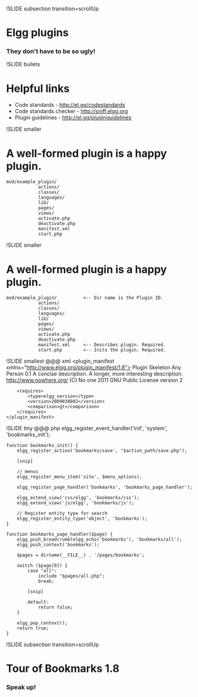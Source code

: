 !SLIDE subsection transition=scrollUp
# Elgg plugins
### They don't have to be so ugly!

!SLIDE bullets
# Helpful links
* Code standards - http://el.gg/codestandards
* Code standards checker - http://sniff.elgg.org
* Plugin guidelines - http://el.gg/pluginguidelines

!SLIDE smaller 
# A well-formed plugin is a happy plugin.
	mod/example_plugin/
				actions/
				classes/
				languages/
				lib/
				pages/
				views/
				activate.php
				deactivate.php
				manifest.xml
				start.php
				
!SLIDE smaller 
# A well-formed plugin is a happy plugin.
	mod/example_plugin/		     <-- Dir name is the Plugin ID.
				actions/
				classes/
				languages/
				lib/
				pages/
				views/
				activate.php
				deactivate.php
				manifest.xml     <-- Describes plugin. Required.
				start.php        <-- Inits the plugin. Required.
				
!SLIDE smallest
	@@@ xml
	<?xml version="1.0" encoding="UTF-8"?>
	<plugin_manifest xmlns="http://www.elgg.org/plugin_manifest/1.8">
		<name>Plugin Skeleton</name>
		<author>Any Person</author>
		<version>0.1</version>
		<blurb>A concise description.</blurb>
		<description>A longer, more interesting description.</description>
		<website>http://www.nowhere.org/</website>
		<copyright>(C) No one 2011</copyright>
		<license>GNU Public License version 2</license>

		<requires>
			<type>elgg_version</type>
			<version>2009030802</version>
			<comparison>gt</comparison>
		</requires>
	</plugin_manifest>

!SLIDE tiny
	@@@ php
	elgg_register_event_handler('init', 'system', 'bookmarks_init');
	
	function bookmarks_init() {
		elgg_register_action('bookmarks/save', "$action_path/save.php");
		
		[snip]
	
		// menus
		elgg_register_menu_item('site', $menu_options);
	
		elgg_register_page_handler('bookmarks', 'bookmarks_page_handler');
	
		elgg_extend_view('css/elgg', 'bookmarks/css');
		elgg_extend_view('js/elgg', 'bookmarks/js');
	
		// Register entity type for search
		elgg_register_entity_type('object', 'bookmarks');
	}
	
	function bookmarks_page_handler($page) {
		elgg_push_breadcrumb(elgg_echo('bookmarks'), 'bookmarks/all');
		elgg_push_context('bookmarks');
	
		$pages = dirname(__FILE__) . '/pages/bookmarks';
	
		switch ($page[0]) {
			case "all":
				include "$pages/all.php";
				break;
			
			[snip]
	
			default:
				return false;
		}
	
		elgg_pop_context();
		return true;
	}

!SLIDE subsection transition=scrollUp
# Tour of Bookmarks 1.8
### Speak up!